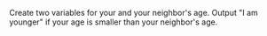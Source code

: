 Create two variables for your and your neighbor's age. Output "I am younger" if your age is smaller than your neighbor's age.
